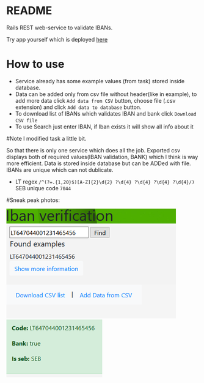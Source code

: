 # README
Rails REST web-service to validate IBANs.

Try app yourself which is deployed [here](https://ibanvalidation.herokuapp.com/.)

# How to use
* Service already has some example values (from task) stored inside database.
* Data can be added only from csv file without header(like in example), to add more data click `Add data from CSV` button, choose file (.csv extension) and click 
`Add data to database` button.
* To download list of IBANs which validates IBAN and bank click `Download CSV file`
* To use Search just enter IBAN, if Iban exists it will show all info about it

#Note
I modified task a little bit.

So that there is only one service which does all the job. Exported csv displays both of required values(IBAN validation, BANK) which I think is way more efficient.
Data is stored inside database but can be ADDed with file. IBANs are unique which can not dublicate.

* LT regex `/^(?=.{1,20}$)[A-Z]{2}\d{2} ?\d{4} ?\d{4} ?\d{4} ?\d{4}/)` SEB unique code `7044`


#Sneak peak photos:


 ![](img/1.png) ![](img/2.png)


